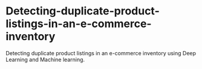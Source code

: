 # Detecting-duplicate-product-listings-in-an-e-commerce-inventory
Detecting duplicate product listings in an e-commerce inventory using Deep Learning and Machine learning.
